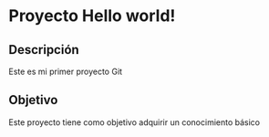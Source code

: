 # Proyecto Hello world!

## Descripción
Este es mi primer proyecto Git

## Objetivo
Este proyecto tiene como objetivo adquirir un conocimiento básico
